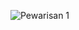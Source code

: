 ![Pewarisan 1](https://user-images.githubusercontent.com/101534076/163419965-c53be77e-d54e-4821-85bd-ecc43d88864d.jpg)
